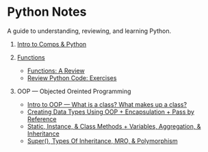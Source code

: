 # Python Notes
A guide to understanding, reviewing, and learning Python.

1. [Intro to Comps & Python](https://github.com/ShamitaGoyal/notes-python/blob/main/Intro_to_comps.ipynb)

2. [Functions](https://github.com/ShamitaGoyal/notes-python/blob/main/Functions.ipynb)
   - [Functions: A Review](https://github.com/ShamitaGoyal/notes-python/blob/main/Functions-review.ipynb)
   - [Review Python Code: Exercises](https://github.com/ShamitaGoyal/notes-python/blob/main/Review_Python_coding_practice.txt)

3. OOP — Objected Oreinted Programming
   - [Intro to OOP — What is a class? What makes up a class?](https://github.com/ShamitaGoyal/notes-python/blob/main/1_OOP.ipynb)
   - [Creating Data Types Using OOP + Encapsulation + Pass by Reference](https://github.com/ShamitaGoyal/notes-python/blob/main/2_OOP.ipynb)
   - [Static, Instance, & Class Methods + Variables, Aggregation, & Inheritance](https://github.com/ShamitaGoyal/notes-python/blob/main/3_OOP.ipynb)
   - [Super(), Types Of Inheritance, MRO, & Polymorphism](https://github.com/ShamitaGoyal/notes-python/blob/main/4_OOP.ipynb)
